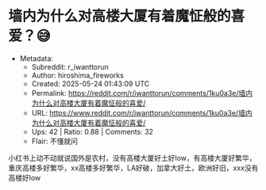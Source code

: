 # 墙内为什么对高楼大厦有着魔怔般的喜爱？😅

- Metadata:
  - Subreddit: r_iwanttorun
  - Author: hiroshima_fireworks
  - Created: 2025-05-24 01:43:09 UTC
  - Permalink: https://reddit.com/r/iwanttorun/comments/1ku0a3e/墙内为什么对高楼大厦有着魔怔般的喜爱/
  - URL: https://www.reddit.com/r/iwanttorun/comments/1ku0a3e/墙内为什么对高楼大厦有着魔怔般的喜爱/
  - Ups: 42 | Ratio: 0.88 | Comments: 32
  - Flair: 不懂就问


小红书上动不动就说国外是农村，没有高楼大厦好土好low，有高楼大厦好繁华，重庆高楼多好繁华，xx高楼多好繁华，LA好破，加拿大好土，欧洲好旧，xxx没有高楼好low

